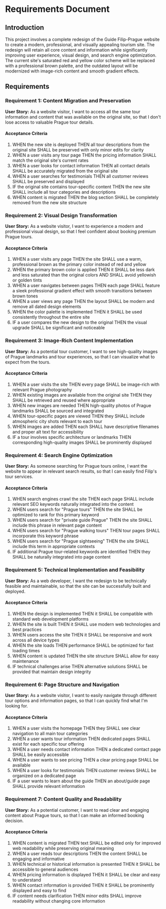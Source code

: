 # Requirements Document

## Introduction

This project involves a complete redesign of the Guide Filip-Prague website to create a modern, professional, and visually appealing tourism site. The redesign will retain all core content and information while significantly improving user experience, visual design, and search engine optimization. The current site's saturated red and yellow color scheme will be replaced with a professional brown palette, and the outdated layout will be modernized with image-rich content and smooth gradient effects.

## Requirements

### Requirement 1: Content Migration and Preservation

**User Story:** As a website visitor, I want to access all the same tour information and content that was available on the original site, so that I don't lose access to valuable Prague tour details.

#### Acceptance Criteria

1. WHEN the new site is deployed THEN all tour descriptions from the original site SHALL be preserved with only minor edits for clarity
2. WHEN a user visits any tour page THEN the pricing information SHALL match the original site's current rates
3. WHEN a user looks for contact information THEN all contact details SHALL be accurately migrated from the original site
4. WHEN a user searches for testimonials THEN all customer reviews SHALL be preserved and displayed
5. IF the original site contains tour-specific content THEN the new site SHALL include all tour categories and descriptions
6. WHEN content is migrated THEN the blog section SHALL be completely removed from the new site structure

### Requirement 2: Visual Design Transformation

**User Story:** As a website visitor, I want to experience a modern and professional visual design, so that I feel confident about booking premium Prague tours.

#### Acceptance Criteria

1. WHEN a user visits any page THEN the site SHALL use a warm, professional brown as the primary color instead of red and yellow
2. WHEN the primary brown color is applied THEN it SHALL be less dark and less saturated than the original colors AND SHALL avoid yellowish or golden tints
3. WHEN a user navigates between pages THEN each page SHALL feature a sleek professional gradient effect with smooth transitions between brown tones
4. WHEN a user views any page THEN the layout SHALL be modern and remove all dated design elements
5. WHEN the color palette is implemented THEN it SHALL be used consistently throughout the entire site
6. IF a user compares the new design to the original THEN the visual upgrade SHALL be significant and noticeable

### Requirement 3: Image-Rich Content Implementation

**User Story:** As a potential tour customer, I want to see high-quality images of Prague landmarks and tour experiences, so that I can visualize what to expect from the tours.

#### Acceptance Criteria

1. WHEN a user visits the site THEN every page SHALL be image-rich with relevant Prague photography
2. WHEN existing images are available from the original site THEN they SHALL be retrieved and reused where appropriate
3. WHEN new images are needed THEN high-quality photos of Prague landmarks SHALL be sourced and integrated
4. WHEN tour-specific pages are viewed THEN they SHALL include atmospheric city shots relevant to each tour
5. WHEN images are added THEN each SHALL have descriptive filenames and proper alt text for accessibility
6. IF a tour involves specific architecture or landmarks THEN corresponding high-quality images SHALL be prominently displayed

### Requirement 4: Search Engine Optimization

**User Story:** As someone searching for Prague tours online, I want the website to appear in relevant search results, so that I can easily find Filip's tour services.

#### Acceptance Criteria

1. WHEN search engines crawl the site THEN each page SHALL include relevant SEO keywords naturally integrated into the content
2. WHEN users search for "Prague tours" THEN the site SHALL be optimized to rank for this primary keyword
3. WHEN users search for "private guide Prague" THEN the site SHALL include this phrase in relevant page content
4. WHEN users search for "Prague walking tours" THEN tour pages SHALL incorporate this keyword phrase
5. WHEN users search for "Prague sightseeing" THEN the site SHALL include this term in appropriate contexts
6. IF additional Prague tour-related keywords are identified THEN they SHALL be naturally integrated into page content

### Requirement 5: Technical Implementation and Feasibility

**User Story:** As a web developer, I want the redesign to be technically feasible and maintainable, so that the site can be successfully built and deployed.

#### Acceptance Criteria

1. WHEN the design is implemented THEN it SHALL be compatible with standard web development platforms
2. WHEN the site is built THEN it SHALL use modern web technologies and best practices
3. WHEN users access the site THEN it SHALL be responsive and work across all device types
4. WHEN the site loads THEN performance SHALL be optimized for fast loading times
5. WHEN content is updated THEN the site structure SHALL allow for easy maintenance
6. IF technical challenges arise THEN alternative solutions SHALL be provided that maintain design integrity

### Requirement 6: Page Structure and Navigation

**User Story:** As a website visitor, I want to easily navigate through different tour options and information pages, so that I can quickly find what I'm looking for.

#### Acceptance Criteria

1. WHEN a user visits the homepage THEN they SHALL see clear navigation to all main tour categories
2. WHEN a user wants tour information THEN dedicated pages SHALL exist for each specific tour offering
3. WHEN a user needs contact information THEN a dedicated contact page SHALL be easily accessible
4. WHEN a user wants to see pricing THEN a clear pricing page SHALL be available
5. WHEN a user looks for testimonials THEN customer reviews SHALL be organized on a dedicated page
6. IF a user wants to learn about the guide THEN an about/guide page SHALL provide relevant information

### Requirement 7: Content Quality and Readability

**User Story:** As a potential customer, I want to read clear and engaging content about Prague tours, so that I can make an informed booking decision.

#### Acceptance Criteria

1. WHEN content is migrated THEN text SHALL be edited only for improved web readability while preserving original meaning
2. WHEN a user reads tour descriptions THEN the content SHALL be engaging and informative
3. WHEN technical or historical information is presented THEN it SHALL be accessible to general audiences
4. WHEN pricing information is displayed THEN it SHALL be clear and easy to understand
5. WHEN contact information is provided THEN it SHALL be prominently displayed and easy to find
6. IF content needs clarification THEN minor edits SHALL improve readability without changing core information